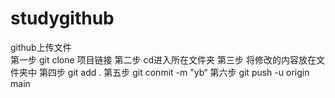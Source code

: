 # studygithub
github上传文件
<br>
第一步 git clone 项目链接
第二步 cd进入所在文件夹
第三步 将修改的内容放在文件夹中
第四步 git add .
第五步 git conmit -m "yb“
第六步 git push -u origin main
